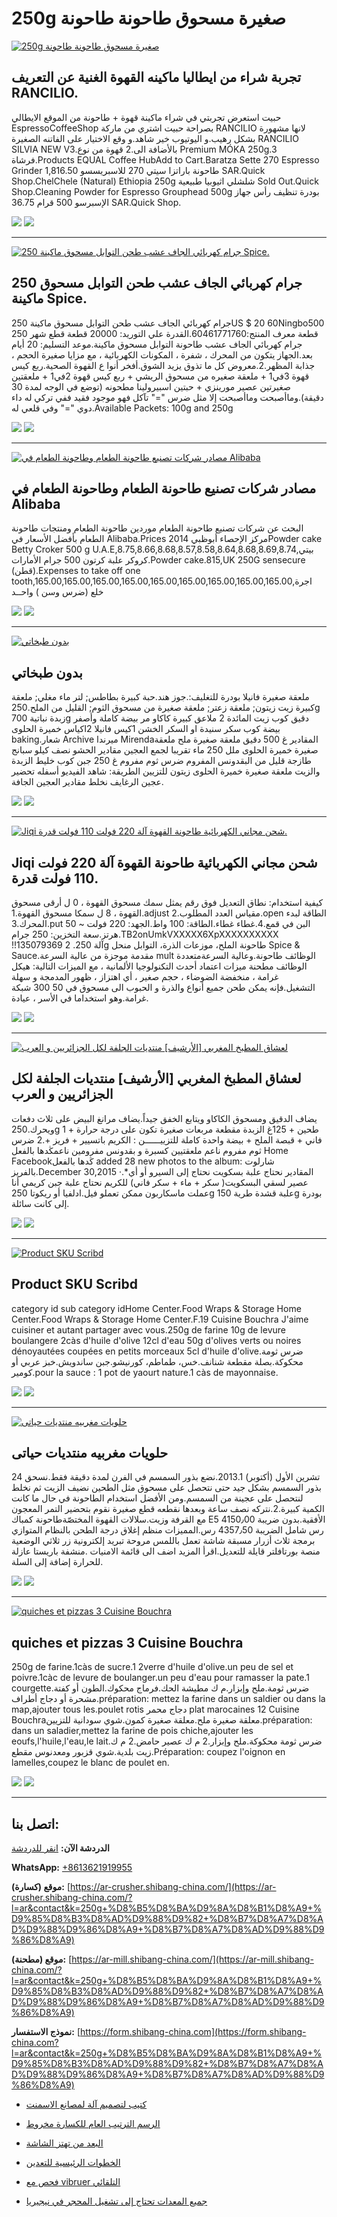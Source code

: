 # 250g صغيرة مسحوق طاحونة طاحونة

<a href="https://swt.shibang-china.com/?l=ar&img&k=250g+%D8%B5%D8%BA%D9%8A%D8%B1%D8%A9+%D9%85%D8%B3%D8%AD%D9%88%D9%82+%D8%B7%D8%A7%D8%AD%D9%88%D9%86%D8%A9+%D8%B7%D8%A7%D8%AD%D9%88%D9%86%D8%A9" target="_blank">![250g صغيرة مسحوق طاحونة طاحونة](http://static.shibang-china.com/all-800x300/459.jpg)</a>

## تجربة شراء من ايطاليا ماكينه القهوة الغنية عن التعريف RANCILIO.
حبيت استعرض تجربتي في شراء ماكينة قهوة + طاحونة من الموقع الايطالي EspressoCoffeeShop بصراحة حبيت اشتري من ماركة RANCILIO لانها مشهورة بشكل رهيب.و اليوتيوب خير شاهد.و وقع الاختيار على الفاتنه الصغيرة RANCILIO SILVIA NEW V3.بالأضافة الى.2 قهوة من نوع Premium MÓKA 250g.3 فرشاة.Products EQUAL Coffee HubAdd to Cart.Baratza Sette 270 Espresso Grinder طاحونة باراتزا سيتي 270 للاسبريسسو 1,816.50 SAR.Quick Shop.ChelChele (Natural) Ethiopia 250g شلشلي اثيوبيا طبيعية Sold Out.Quick Shop.Cleaning Powder for Espresso Grouphead 500g بودرة تنظيف رأس جهاز الإسبرسو 500 قرام 36.75 SAR.Quick Shop.


<a href="https://whatsapp.shibangsoft.com/WhatsApp.php" target="_blank" title="WhatsApp">![](http://static.shibang-china.com/icon/whatsapp.png)</a> <a href="https://swt.shibang-china.com/?l=ar&icon&k=250g+%D8%B5%D8%BA%D9%8A%D8%B1%D8%A9+%D9%85%D8%B3%D8%AD%D9%88%D9%82+%D8%B7%D8%A7%D8%AD%D9%88%D9%86%D8%A9+%D8%B7%D8%A7%D8%AD%D9%88%D9%86%D8%A9" target="_blank">![](http://static.shibang-china.com/icon/chat-ar.png)</a>

---

<a href="https://swt.shibang-china.com/?l=ar&img&k=250g+%D8%B5%D8%BA%D9%8A%D8%B1%D8%A9+%D9%85%D8%B3%D8%AD%D9%88%D9%82+%D8%B7%D8%A7%D8%AD%D9%88%D9%86%D8%A9+%D8%B7%D8%A7%D8%AD%D9%88%D9%86%D8%A9" target="_blank">![250 جرام كهربائي الجاف عشب طحن التوابل مسحوق ماكينة Spice.](http://static.shibang-china.com/all-800x300/195.jpg)</a>

## 250 جرام كهربائي الجاف عشب طحن التوابل مسحوق ماكينة Spice.
250 جرام كهربائي الجاف عشب طحن التوابل مسحوق ماكينةUS $ 20 60Ningbo500 قطعة معرف المنتج:60461771760.القدرة علي التوريد: 20000 قطعة قطع شهر 250 جرام كهربائي الجاف عشب طاحونة التوابل مسحوق ماكينة.موعد التسليم: 20 أيام بعد.الجهاز يتكون من المحرك ، شفرة ، المكونات الكهربائية ، مع مزايا صغيرة الحجم ، جذابة المظهر.2.معروض كل ما تذوق يزيد الشوق.أفخر أنوا ع القهوة الصحية.ربع كيس قهوة 3في1 + ملعقة صغيره من مسحوق الريشي + ربع كيس قهوة 2في1 + ملعقتين صغيرتين عصير مورينزي + حبتين اسبيرولينا مطحونه (توضع في الوجه لمدة 30 دقيقة).وماأصبحت وماأصبحت إلا مثل ضرس &quot;=&quot; تآكل فهو موجود فقيد ففي تركي له داء دوي &quot;=&quot; وفي قلعي له.Available Packets: 100g and 250g


<a href="https://whatsapp.shibangsoft.com/WhatsApp.php" target="_blank" title="WhatsApp">![](http://static.shibang-china.com/icon/whatsapp.png)</a> <a href="https://swt.shibang-china.com/?l=ar&icon&k=250g+%D8%B5%D8%BA%D9%8A%D8%B1%D8%A9+%D9%85%D8%B3%D8%AD%D9%88%D9%82+%D8%B7%D8%A7%D8%AD%D9%88%D9%86%D8%A9+%D8%B7%D8%A7%D8%AD%D9%88%D9%86%D8%A9" target="_blank">![](http://static.shibang-china.com/icon/chat-ar.png)</a>

---

<a href="https://swt.shibang-china.com/?l=ar&img&k=250g+%D8%B5%D8%BA%D9%8A%D8%B1%D8%A9+%D9%85%D8%B3%D8%AD%D9%88%D9%82+%D8%B7%D8%A7%D8%AD%D9%88%D9%86%D8%A9+%D8%B7%D8%A7%D8%AD%D9%88%D9%86%D8%A9" target="_blank">![مصادر شركات تصنيع طاحونة الطعام وطاحونة الطعام في Alibaba](http://static.shibang-china.com/all-800x300/403.jpg)</a>

## مصادر شركات تصنيع طاحونة الطعام وطاحونة الطعام في Alibaba
البحث عن شركات تصنيع طاحونة الطعام موردين طاحونة الطعام ومنتجات طاحونة الطعام بأفضل الأسعار في Alibaba.Prices 2014 مركز الإحصاء أبوظبيPowder cake Betty Croker 500 g U.A.E,8.75,8.66,8.68,8.57,8.58,8.64,8.68,8.69,8.74,بيتي كروكر علبة كرتون 500 جرام الأمارات.Powder cake.815,UK 250G sensecure (قطن).Expenses to take off one tooth,165.00,165.00,165.00,165.00,165.00,165.00,165.00,165.00,165.00,اجرة خلع (ضرس وسن ) واحــد


<a href="https://whatsapp.shibangsoft.com/WhatsApp.php" target="_blank" title="WhatsApp">![](http://static.shibang-china.com/icon/whatsapp.png)</a> <a href="https://swt.shibang-china.com/?l=ar&icon&k=250g+%D8%B5%D8%BA%D9%8A%D8%B1%D8%A9+%D9%85%D8%B3%D8%AD%D9%88%D9%82+%D8%B7%D8%A7%D8%AD%D9%88%D9%86%D8%A9+%D8%B7%D8%A7%D8%AD%D9%88%D9%86%D8%A9" target="_blank">![](http://static.shibang-china.com/icon/chat-ar.png)</a>

---

<a href="https://swt.shibang-china.com/?l=ar&img&k=250g+%D8%B5%D8%BA%D9%8A%D8%B1%D8%A9+%D9%85%D8%B3%D8%AD%D9%88%D9%82+%D8%B7%D8%A7%D8%AD%D9%88%D9%86%D8%A9+%D8%B7%D8%A7%D8%AD%D9%88%D9%86%D8%A9" target="_blank">![بدون طبخاتي](http://static.shibang-china.com/all-800x300/319.jpg)</a>

## بدون طبخاتي
ملعقة صغيرة فانيلا بودرة للتغليف:.جوز هند.حبة كبيرة بطاطس; لتر ماء مغلي; ملعقة كبيرة زيت زيتون; ملعقة زعتر; ملعقة صغيرة من مسحوق الثوم; القليل من الملح.250g زبدة نباتية 700g دقيق كوب زيت المائدة 2 ملاعق كبيرة كاكاو مر بيضة كاملة وأصفر بيضة كوب سكر سنيدة او السكر الخشن 1كيس فانيلا 2اكياس خميرة الحلوى baking.شعار Archive ميرندا Mirendaالمقادير غ 500 دقيق ملعقة صغيرة ملح ملعقة صغيرة خميرة الحلوى ملل 250 ماء تقريبا لجمع العجين مقادير الحشو نصف كيلو سبانج طازجة قليل من البقدونس المفروم ضرس ثوم مفروم غ 250 جبن كوب خليط الزبدة والزيت ملعقة صغيرة خميرة الحلوى زيتون للتزيين الطريقة: شاهد الفيديو أسفله تحضير عجين الرغايف نخلط مقادير العجين الجافة.


<a href="https://whatsapp.shibangsoft.com/WhatsApp.php" target="_blank" title="WhatsApp">![](http://static.shibang-china.com/icon/whatsapp.png)</a> <a href="https://swt.shibang-china.com/?l=ar&icon&k=250g+%D8%B5%D8%BA%D9%8A%D8%B1%D8%A9+%D9%85%D8%B3%D8%AD%D9%88%D9%82+%D8%B7%D8%A7%D8%AD%D9%88%D9%86%D8%A9+%D8%B7%D8%A7%D8%AD%D9%88%D9%86%D8%A9" target="_blank">![](http://static.shibang-china.com/icon/chat-ar.png)</a>

---

<a href="https://swt.shibang-china.com/?l=ar&img&k=250g+%D8%B5%D8%BA%D9%8A%D8%B1%D8%A9+%D9%85%D8%B3%D8%AD%D9%88%D9%82+%D8%B7%D8%A7%D8%AD%D9%88%D9%86%D8%A9+%D8%B7%D8%A7%D8%AD%D9%88%D9%86%D8%A9" target="_blank">![Jiqi شحن مجاني الكهربائية طاحونة القهوة آلة 220 فولت 110 فولت قدرة.](http://static.shibang-china.com/all-800x300/1135.jpg)</a>

## Jiqi شحن مجاني الكهربائية طاحونة القهوة آلة 220 فولت 110 فولت قدرة.
كيفية استخدام: نطاق التعديل فوق رقم يمثل سمك مسحوق القهوة ، 0 ل أرقى مسحوق القهوة ، 8 ل سمكا مسحوق القهوة.1.adjust مقياس العدد المطلوب.2.open الطاقة لبدء المحرك.3.put البن في قمع.4.غطاء غطاء.الطاقة: 100 واط.الجهد: 220 فولت ~ 50 هرتز.سعة التخزين: 250 جرام.TB2onUmkVXXXXX6XpXXXXXXXXXX !!135079369 2 .آلة 250g طاحونة الملح، موزعات الذرة، التوابل منحل Spice &amp; Sauce.مقدمة موجزة من عالية السرعة mult الوظائف طاحونة.وعالية السرعةمتعددة الوظائف مطحنة ميزات اعتماد أحدث التكنولوجيا الألمانية ، مع الميزات التالية: هيكل غرامة ، منخفضة الضوضاء ، حجم صغير ، أي اهتزاز ، ظهور المدمجة و سهلة التشغيل.فإنه يمكن طحن جميع أنواع والذرة و الحبوب الى مسحوق في 50 300 شبكة غرامة.وهو استخداما في الأسر ، عيادة.


<a href="https://whatsapp.shibangsoft.com/WhatsApp.php" target="_blank" title="WhatsApp">![](http://static.shibang-china.com/icon/whatsapp.png)</a> <a href="https://swt.shibang-china.com/?l=ar&icon&k=250g+%D8%B5%D8%BA%D9%8A%D8%B1%D8%A9+%D9%85%D8%B3%D8%AD%D9%88%D9%82+%D8%B7%D8%A7%D8%AD%D9%88%D9%86%D8%A9+%D8%B7%D8%A7%D8%AD%D9%88%D9%86%D8%A9" target="_blank">![](http://static.shibang-china.com/icon/chat-ar.png)</a>

---

<a href="https://swt.shibang-china.com/?l=ar&img&k=250g+%D8%B5%D8%BA%D9%8A%D8%B1%D8%A9+%D9%85%D8%B3%D8%AD%D9%88%D9%82+%D8%B7%D8%A7%D8%AD%D9%88%D9%86%D8%A9+%D8%B7%D8%A7%D8%AD%D9%88%D9%86%D8%A9" target="_blank">![لعشاق المطبخ المغربي [الأرشيف] منتديات الجلفة لكل الجزائريين و العرب](http://static.shibang-china.com/all-800x300/765.jpg)</a>

## لعشاق المطبخ المغربي [الأرشيف] منتديات الجلفة لكل الجزائريين و العرب
يضاف الدقيق ومسحوق الكاكاو ويتابع الخفق جيداً.يضاف مرانغ البيض على ثلاث دفعات ويحرك.250g طحين + 125غ الزبدة مقطعة مربعات صغيرة تكون على درجة حرارة + 1 فاني + قبصة الملح + بيضة واحدة كاملة للتزييــــــن : الكريم باتسيير + فريز +.2 ضرس ثوم مفروم ناعم ملعقتيين كسبرة و بقدونس مفرومين ناعمڭدها بالفعل Home Facebookڭدها بالفعل added 28 new photos to the album: شارلوت بالفريز.December 30,2015 ·.*المقادير نحتاج علبة بسكويت نحتاج إلى السيرو أو أي عصير لسقي البسكويت( سكر + ماء + سكر فاني) للكريم نحتاج علبة جبن كريمي أنا عملت ماسكاربون ممكن تعملو فيل.ادلفيا أو ريكوتا 250g علبة قشدة طرية 150g بودرة إلى كانت سائلة.


<a href="https://whatsapp.shibangsoft.com/WhatsApp.php" target="_blank" title="WhatsApp">![](http://static.shibang-china.com/icon/whatsapp.png)</a> <a href="https://swt.shibang-china.com/?l=ar&icon&k=250g+%D8%B5%D8%BA%D9%8A%D8%B1%D8%A9+%D9%85%D8%B3%D8%AD%D9%88%D9%82+%D8%B7%D8%A7%D8%AD%D9%88%D9%86%D8%A9+%D8%B7%D8%A7%D8%AD%D9%88%D9%86%D8%A9" target="_blank">![](http://static.shibang-china.com/icon/chat-ar.png)</a>

---

<a href="https://swt.shibang-china.com/?l=ar&img&k=250g+%D8%B5%D8%BA%D9%8A%D8%B1%D8%A9+%D9%85%D8%B3%D8%AD%D9%88%D9%82+%D8%B7%D8%A7%D8%AD%D9%88%D9%86%D8%A9+%D8%B7%D8%A7%D8%AD%D9%88%D9%86%D8%A9" target="_blank">![Product SKU Scribd](http://static.shibang-china.com/all-800x300/190.jpg)</a>

## Product SKU Scribd
category id sub category idHome Center.Food Wraps &amp; Storage Home Center.Food Wraps &amp; Storage Home Center.F.19 Cuisine Bouchra J&#39;aime cuisiner et autant partager avec vous.250g de farine 10g de levure boulangere 2càs d&#39;huile d&#39;olive 12cl d&#39;eau 50g d&#39;olives verts ou noires dénoyautées coupées en petits morceaux 5cl d&#39;huile d&#39;olive.ضرس ثومة محكوكة.بصلة مقطعة شنانف.خس، طماطم، كورنيشو.جبن ساندويش.خبز عربي أو كومير.pour la sauce : 1 pot de yaourt nature.1 càs de mayonnaise.


<a href="https://whatsapp.shibangsoft.com/WhatsApp.php" target="_blank" title="WhatsApp">![](http://static.shibang-china.com/icon/whatsapp.png)</a> <a href="https://swt.shibang-china.com/?l=ar&icon&k=250g+%D8%B5%D8%BA%D9%8A%D8%B1%D8%A9+%D9%85%D8%B3%D8%AD%D9%88%D9%82+%D8%B7%D8%A7%D8%AD%D9%88%D9%86%D8%A9+%D8%B7%D8%A7%D8%AD%D9%88%D9%86%D8%A9" target="_blank">![](http://static.shibang-china.com/icon/chat-ar.png)</a>

---

<a href="https://swt.shibang-china.com/?l=ar&img&k=250g+%D8%B5%D8%BA%D9%8A%D8%B1%D8%A9+%D9%85%D8%B3%D8%AD%D9%88%D9%82+%D8%B7%D8%A7%D8%AD%D9%88%D9%86%D8%A9+%D8%B7%D8%A7%D8%AD%D9%88%D9%86%D8%A9" target="_blank">![حلويات مغربيه منتديات حياتى](http://static.shibang-china.com/all-800x300/458.jpg)</a>

## حلويات مغربيه منتديات حياتى
24 تشرين الأول (أكتوبر) 2013.1.نضع بذور السمسم في الفرن لمدة دقيقة فقط.نسحق بذور السمسم بشكل جيد حتى نتحصل على مسحوق مثل الطحين نضيف الزيت ثم نخلط لنتحصل على عجينة من السمسم.ومن الأفضل استخدام الطاحونة في حال ما كانت الكمية كبيرة.2.نتركه نصف ساعة وبعدها نقطعه قطع صغيرة نقوم بتحضير التمر المعجون مع القرفة وزيت.سلالات القهوة المختصّةطاحونة كمباك E5 الأفقية.بدون ضريبة 4150٫00 رس شامل الضريبة 4357٫50 رس.المميزات منظم إغلاق درجة الطحن بالنظام المتوازي برمجة ثلاث أزرار مسبقة شاشة تعمل باللمس مروحة تبريد إلكترونية زر ثلاثي الوضعية منصة بورتافلتر قايلة للتعديل.اقرأ المزيد اضف الى قائمة الامنيات .منشفة باريستا عازلة للحرارة إضافة إلى السلة.


<a href="https://whatsapp.shibangsoft.com/WhatsApp.php" target="_blank" title="WhatsApp">![](http://static.shibang-china.com/icon/whatsapp.png)</a> <a href="https://swt.shibang-china.com/?l=ar&icon&k=250g+%D8%B5%D8%BA%D9%8A%D8%B1%D8%A9+%D9%85%D8%B3%D8%AD%D9%88%D9%82+%D8%B7%D8%A7%D8%AD%D9%88%D9%86%D8%A9+%D8%B7%D8%A7%D8%AD%D9%88%D9%86%D8%A9" target="_blank">![](http://static.shibang-china.com/icon/chat-ar.png)</a>

---

<a href="https://swt.shibang-china.com/?l=ar&img&k=250g+%D8%B5%D8%BA%D9%8A%D8%B1%D8%A9+%D9%85%D8%B3%D8%AD%D9%88%D9%82+%D8%B7%D8%A7%D8%AD%D9%88%D9%86%D8%A9+%D8%B7%D8%A7%D8%AD%D9%88%D9%86%D8%A9" target="_blank">![quiches et pizzas 3 Cuisine Bouchra](http://static.shibang-china.com/all-800x300/909.jpg)</a>

## quiches et pizzas 3 Cuisine Bouchra
250g de farine.1càs de sucre.1 2verre d&#39;huile d&#39;olive.un peu de sel et poivre.1càc de levure de boulanger.un peu d&#39;eau pour ramasser la pate.1 courgette.ضرس ثومة.ملح وإبزار.م ك مطيشة الحك.فرماج محكوك.الطون أو كفتة مشحرة أو دجاج أطراف.préparation: mettez la farine dans un saldier ou dans la map,ajouter tous les.poulet rotis دجاج محمر plat marocaines 12 Cuisine Bouchraمعلقة صغيرة ملح.معلقة صغيرة كمون.شوي سودانية للتزيين.préparation: dans un saladier,mettez la farine de pois chiche,ajouter les eoufs,l&#39;huile,l&#39;eau,le lait.ضرس ثومة محكوكة.ملح وإبزار.2 م ك عصير حامض.2 م ك زيت بلدية.شوي قزبور ومعدنوس مقطع.Préparation: coupez l&#39;oignon en lamelles,coupez le blanc de poulet en.


<a href="https://whatsapp.shibangsoft.com/WhatsApp.php" target="_blank" title="WhatsApp">![](http://static.shibang-china.com/icon/whatsapp.png)</a> <a href="https://swt.shibang-china.com/?l=ar&icon&k=250g+%D8%B5%D8%BA%D9%8A%D8%B1%D8%A9+%D9%85%D8%B3%D8%AD%D9%88%D9%82+%D8%B7%D8%A7%D8%AD%D9%88%D9%86%D8%A9+%D8%B7%D8%A7%D8%AD%D9%88%D9%86%D8%A9" target="_blank">![](http://static.shibang-china.com/icon/chat-ar.png)</a>

---
## اتصل بنا:

**الدردشة الآن:** [انقر للدردشة](https://swt.shibang-china.com?l=ar&contact&k=250g+%D8%B5%D8%BA%D9%8A%D8%B1%D8%A9+%D9%85%D8%B3%D8%AD%D9%88%D9%82+%D8%B7%D8%A7%D8%AD%D9%88%D9%86%D8%A9+%D8%B7%D8%A7%D8%AD%D9%88%D9%86%D8%A9)

**WhatsApp:**  [+8613621919955](https://whatsapp.shibangsoft.com/WhatsApp.php)

**موقع (كسارة):** [https://ar-crusher.shibang-china.com/](https://ar-crusher.shibang-china.com/?l=ar&contact&k=250g+%D8%B5%D8%BA%D9%8A%D8%B1%D8%A9+%D9%85%D8%B3%D8%AD%D9%88%D9%82+%D8%B7%D8%A7%D8%AD%D9%88%D9%86%D8%A9+%D8%B7%D8%A7%D8%AD%D9%88%D9%86%D8%A9)

**موقع (مطحنة):** [https://ar-mill.shibang-china.com/](https://ar-mill.shibang-china.com/?l=ar&contact&k=250g+%D8%B5%D8%BA%D9%8A%D8%B1%D8%A9+%D9%85%D8%B3%D8%AD%D9%88%D9%82+%D8%B7%D8%A7%D8%AD%D9%88%D9%86%D8%A9+%D8%B7%D8%A7%D8%AD%D9%88%D9%86%D8%A9)

**نموذج الاستفسار:** [https://form.shibang-china.com](https://form.shibang-china.com?l=ar&contact&k=250g+%D8%B5%D8%BA%D9%8A%D8%B1%D8%A9+%D9%85%D8%B3%D8%AD%D9%88%D9%82+%D8%B7%D8%A7%D8%AD%D9%88%D9%86%D8%A9+%D8%B7%D8%A7%D8%AD%D9%88%D9%86%D8%A9)

* [كتيب لتصميم آلة لمصانع الاسمنت](../27/%D9%83%D8%AA%D9%8A%D8%A8%20%D9%84%D8%AA%D8%B5%D9%85%D9%8A%D9%85%20%D8%A2%D9%84%D8%A9%20%D9%84%D9%85%D8%B5%D8%A7%D9%86%D8%B9%20%D8%A7%D9%84%D8%A7%D8%B3%D9%85%D9%86%D8%AA.md)

* [الرسم الترتيب العام للكسارة مخروط](../30/%D8%A7%D9%84%D8%B1%D8%B3%D9%85%20%D8%A7%D9%84%D8%AA%D8%B1%D8%AA%D9%8A%D8%A8%20%D8%A7%D9%84%D8%B9%D8%A7%D9%85%20%D9%84%D9%84%D9%83%D8%B3%D8%A7%D8%B1%D8%A9%20%D9%85%D8%AE%D8%B1%D9%88%D8%B7.md)

* [البعد من تهتز الشاشة](../29/%D8%A7%D9%84%D8%A8%D8%B9%D8%AF%20%D9%85%D9%86%20%D8%AA%D9%87%D8%AA%D8%B2%20%D8%A7%D9%84%D8%B4%D8%A7%D8%B4%D8%A9.md)

* [الخطوات الرئيسية للتعدين](../30/%D8%A7%D9%84%D8%AE%D8%B7%D9%88%D8%A7%D8%AA%20%D8%A7%D9%84%D8%B1%D8%A6%D9%8A%D8%B3%D9%8A%D8%A9%20%D9%84%D9%84%D8%AA%D8%B9%D8%AF%D9%8A%D9%86.md)

* [فحص مع vibruer التلقائي](../28/%D9%81%D8%AD%D8%B5%20%D9%85%D8%B9%20vibruer%20%D8%A7%D9%84%D8%AA%D9%84%D9%82%D8%A7%D8%A6%D9%8A.md)

* [جميع المعدات تحتاج إلى تشغيل المحجر في نيجيريا](../29/%D8%AC%D9%85%D9%8A%D8%B9%20%D8%A7%D9%84%D9%85%D8%B9%D8%AF%D8%A7%D8%AA%20%D8%AA%D8%AD%D8%AA%D8%A7%D8%AC%20%D8%A5%D9%84%D9%89%20%D8%AA%D8%B4%D8%BA%D9%8A%D9%84%20%D8%A7%D9%84%D9%85%D8%AD%D8%AC%D8%B1%20%D9%81%D9%8A%20%D9%86%D9%8A%D8%AC%D9%8A%D8%B1%D9%8A%D8%A7.md)